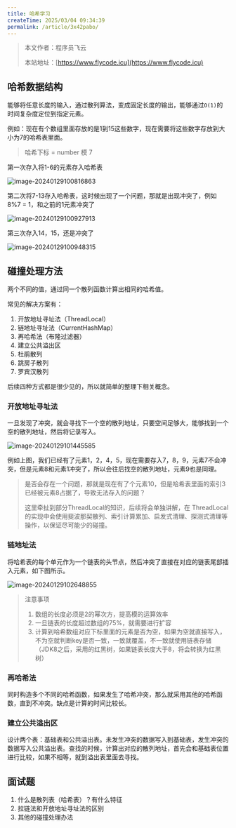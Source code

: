 ```yaml
---
title: 哈希学习
createTime: 2025/03/04 09:34:39
permalink: /article/3x42pabo/
---
```

> 本文作者：程序员飞云
>
> 本站地址：[https://www.flycode.icu](https://www.flycode.icu)

## 哈希数据结构

能够将任意长度的输入，通过散列算法，变成固定长度的输出，能够通过`O(1)`的时间复杂度定位到指定元素。

例如：现在有个数组里面存放的是1到15这些数字，现在需要将这些数字存放到大小为7的哈希表里面。

> 哈希下标 = number 模 7

第一次存入将1-6的元素存入哈希表

![image-20240129100816863](https://flycodeu-1314556962.cos.ap-nanjing.myqcloud.com//codeCenterImg/202401291008953.png)

第二次将7-13存入哈希表，这时候出现了一个问题，那就是出现冲突了，例如 8%7 = 1，和之前的1元素冲突了

![image-20240129100927913](https://flycodeu-1314556962.cos.ap-nanjing.myqcloud.com//codeCenterImg/202401291009971.png)

第三次存入14，15，还是冲突了

![image-20240129100948315](https://flycodeu-1314556962.cos.ap-nanjing.myqcloud.com//codeCenterImg/202401291009370.png)



## 碰撞处理方法

两个不同的值，通过同一个散列函数计算出相同的哈希值。

常见的解决方案有：

1. 开放地址寻址法（ThreadLocal）
2. 链地址寻址法（CurrentHashMap）
3. 再哈希法（布隆过滤器）
4. 建立公共溢出区
5. 杜鹃散列
6. 跳房子散列
7. 罗宾汉散列



后续四种方式都是很少见的，所以就简单的整理下相关概念。

### 开放地址寻址法

一旦发现了冲突，就会寻找下一个空的散列地址，只要空间足够大，能够找到一个空的散列地址，然后将记录写入。

![image-20240129101445585](https://flycodeu-1314556962.cos.ap-nanjing.myqcloud.com//codeCenterImg/202401291014639.png)

例如上图，我们已经有了元素1，2，4，5，现在需要存入7，8，9，元素7不会冲突，但是元素8和元素1冲突了，所以会往后找空的散列地址，元素9也是同理。

> 是否会存在一个问题，那就是现在有了个元素10，但是哈希表里面的索引3已经被元素8占据了，导致无法存入的问题？
>
> 这里牵扯到部分ThreadLocal的知识，后续将会单独讲解，在 ThreadLocal 的实现中会使用斐波那契散列、索引计算累加、启发式清理、探测式清理等操作，以保证尽可能少的碰撞。



### 链地址法

将哈希表的每个单元作为一个链表的头节点，然后冲突了直接在对应的链表尾部插入元素，如下图所示。

![image-20240129102648855](https://flycodeu-1314556962.cos.ap-nanjing.myqcloud.com//codeCenterImg/202401291026934.png)

> 注意事项
>
> 1. 数组的长度必须是2的幂次方，提高模的运算效率
> 2. 一旦链表的长度超过数组的75%，就需要进行扩容
> 3. 计算到哈希数组对应下标里面的元素是否为空，如果为空就直接写入，不为空就判断key是否一致，一致就覆盖，不一致就使用链表存储（JDK8之后，采用的红黑树，如果链表长度大于8，将会转换为红黑树）



### 再哈希法

同时构造多个不同的哈希函数，如果发生了哈希冲突，那么就采用其他的哈希函数，直到不冲突。缺点是计算的时间比较长。



### 建立公共溢出区

设计两个表：基础表和公共溢出表。未发生冲突的数据写入到基础表，发生冲突的数据写入公共溢出表。查找的时候，计算出对应的散列地址，首先会和基础表位置进行比较，如果不相等，就到溢出表里面去寻找。



## 面试题

1. 什么是散列表（哈希表）？有什么特征
2. 拉链法和开放地址寻址法的区别
3. 其他的碰撞处理办法
